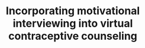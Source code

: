 ---
name: "Incorporating Motivational Interviewing Into Virtual Contraceptive"
title: "Incorporating motivational interviewing into virtual contraceptive counseling"
project: "Preconception Care"
event: "American Public Health Association Annual Meeting (abstract)"
authors:
- name: "Imperato, C."
- name: "Damus, K."
- name: "Hempstead, M."
- name: "Schulman, D."
- name: "Kopy, M."
- name: "Tran, H."
- name: "Nyahkoon, L."
- name: "Paasche-Orlow, M."
- name: "Bickmore, T."
- name: "Jack, B."
year: 2012
resources: null
external_url: null
draft: false
---